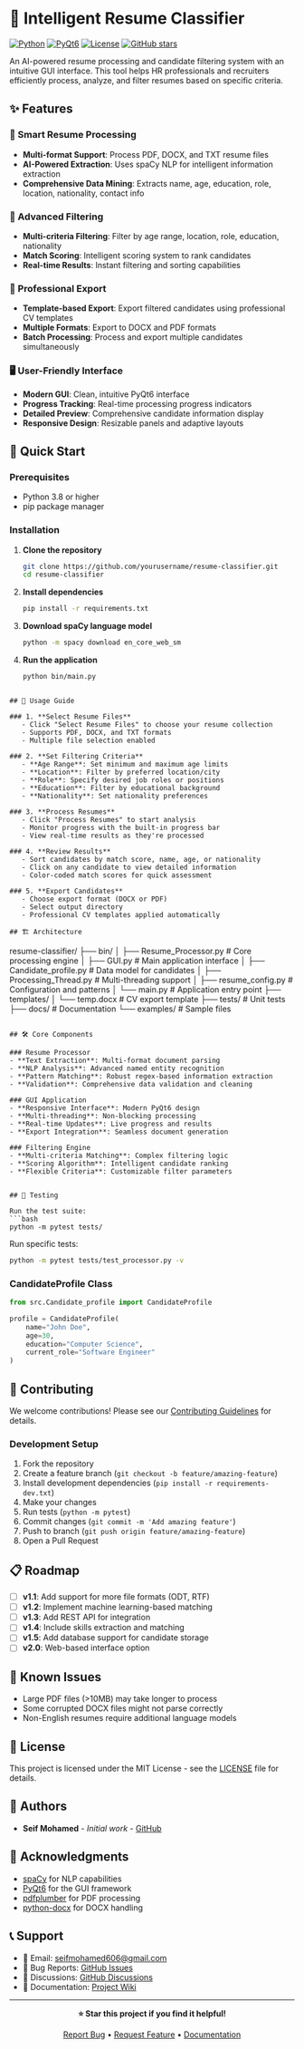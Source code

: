 # 🎯 Intelligent Resume Classifier

[![Python](https://img.shields.io/badge/Python-3.8+-blue.svg)](https://python.org)
[![PyQt6](https://img.shields.io/badge/PyQt6-6.4+-green.svg)](https://pypi.org/project/PyQt6/)
[![License](https://img.shields.io/badge/License-MIT-yellow.svg)](LICENSE)
[![GitHub stars](https://img.shields.io/github/stars/yourusername/resume-classifier.svg)](https://github.com/yourusername/resume-classifier/stargazers)

An AI-powered resume processing and candidate filtering system with an intuitive GUI interface. This tool helps HR professionals and recruiters efficiently process, analyze, and filter resumes based on specific criteria.

## ✨ Features

### 🤖 Smart Resume Processing
- **Multi-format Support**: Process PDF, DOCX, and TXT resume files
- **AI-Powered Extraction**: Uses spaCy NLP for intelligent information extraction
- **Comprehensive Data Mining**: Extracts name, age, education, role, location, nationality, contact info

### 🎯 Advanced Filtering
- **Multi-criteria Filtering**: Filter by age range, location, role, education, nationality
- **Match Scoring**: Intelligent scoring system to rank candidates
- **Real-time Results**: Instant filtering and sorting capabilities

### 💼 Professional Export
- **Template-based Export**: Export filtered candidates using professional CV templates
- **Multiple Formats**: Export to DOCX and PDF formats
- **Batch Processing**: Process and export multiple candidates simultaneously

### 🖥️ User-Friendly Interface
- **Modern GUI**: Clean, intuitive PyQt6 interface
- **Progress Tracking**: Real-time processing progress indicators
- **Detailed Preview**: Comprehensive candidate information display
- **Responsive Design**: Resizable panels and adaptive layouts

## 🚀 Quick Start

### Prerequisites
- Python 3.8 or higher
- pip package manager

### Installation

1. **Clone the repository**
   ```bash
   git clone https://github.com/yourusername/resume-classifier.git
   cd resume-classifier
   ```

2. **Install dependencies**
   ```bash
   pip install -r requirements.txt
   ```

3. **Download spaCy language model**
   ```bash
   python -m spacy download en_core_web_sm
   ```

4. **Run the application**
   ```bash
   python bin/main.py
   ```

```

## 📖 Usage Guide

### 1. **Select Resume Files**
   - Click "Select Resume Files" to choose your resume collection
   - Supports PDF, DOCX, and TXT formats
   - Multiple file selection enabled

### 2. **Set Filtering Criteria**
   - **Age Range**: Set minimum and maximum age limits
   - **Location**: Filter by preferred location/city
   - **Role**: Specify desired job roles or positions
   - **Education**: Filter by educational background
   - **Nationality**: Set nationality preferences

### 3. **Process Resumes**
   - Click "Process Resumes" to start analysis
   - Monitor progress with the built-in progress bar
   - View real-time results as they're processed

### 4. **Review Results**
   - Sort candidates by match score, name, age, or nationality
   - Click on any candidate to view detailed information
   - Color-coded match scores for quick assessment

### 5. **Export Candidates**
   - Choose export format (DOCX or PDF)
   - Select output directory
   - Professional CV templates applied automatically

## 🏗️ Architecture

```
resume-classifier/
├── bin/
│   ├── Resume_Processor.py    # Core processing engine
│   ├── GUI.py                 # Main application interface
│   ├── Candidate_profile.py   # Data model for candidates
│   ├── Processing_Thread.py   # Multi-threading support
│   ├── resume_config.py       # Configuration and patterns
│   └── main.py               # Application entry point
├── templates/
│   └── temp.docx             # CV export template
├── tests/                    # Unit tests
├── docs/                     # Documentation
└── examples/                 # Sample files
```

## 🛠️ Core Components

### Resume Processor
- **Text Extraction**: Multi-format document parsing
- **NLP Analysis**: Advanced named entity recognition
- **Pattern Matching**: Robust regex-based information extraction
- **Validation**: Comprehensive data validation and cleaning

### GUI Application
- **Responsive Interface**: Modern PyQt6 design
- **Multi-threading**: Non-blocking processing
- **Real-time Updates**: Live progress and results
- **Export Integration**: Seamless document generation

### Filtering Engine
- **Multi-criteria Matching**: Complex filtering logic
- **Scoring Algorithm**: Intelligent candidate ranking
- **Flexible Criteria**: Customizable filter parameters


## 🧪 Testing

Run the test suite:
```bash
python -m pytest tests/
```

Run specific tests:
```bash
python -m pytest tests/test_processor.py -v
```


### CandidateProfile Class

```python
from src.Candidate_profile import CandidateProfile

profile = CandidateProfile(
    name="John Doe",
    age=30,
    education="Computer Science",
    current_role="Software Engineer"
)
```

## 🤝 Contributing

We welcome contributions! Please see our [Contributing Guidelines](CONTRIBUTING.md) for details.

### Development Setup

1. Fork the repository
2. Create a feature branch (`git checkout -b feature/amazing-feature`)
3. Install development dependencies (`pip install -r requirements-dev.txt`)
4. Make your changes
5. Run tests (`python -m pytest`)
6. Commit changes (`git commit -m 'Add amazing feature'`)
7. Push to branch (`git push origin feature/amazing-feature`)
8. Open a Pull Request

## 📋 Roadmap

- [ ] **v1.1**: Add support for more file formats (ODT, RTF)
- [ ] **v1.2**: Implement machine learning-based matching
- [ ] **v1.3**: Add REST API for integration
- [ ] **v1.4**: Include skills extraction and matching
- [ ] **v1.5**: Add database support for candidate storage
- [ ] **v2.0**: Web-based interface option

## 🐛 Known Issues

- Large PDF files (>10MB) may take longer to process
- Some corrupted DOCX files might not parse correctly
- Non-English resumes require additional language models

## 📄 License

This project is licensed under the MIT License - see the [LICENSE](LICENSE) file for details.

## 👥 Authors

- **Seif Mohamed** - *Initial work* - [GitHub]([https://github.com/yourusername](https://github.com/Seif-Mohammed/))

## 🙏 Acknowledgments

- [spaCy](https://spacy.io/) for NLP capabilities
- [PyQt6](https://www.riverbankcomputing.com/software/pyqt/) for the GUI framework
- [pdfplumber](https://github.com/jsvine/pdfplumber) for PDF processing
- [python-docx](https://python-docx.readthedocs.io/) for DOCX handling

## 📞 Support

- 📧 Email: seifmohamed606@gmail.com
- 🐛 Bug Reports: [GitHub Issues](https://github.com/Seif-Mohammed/intelligent-resume-Extractor/issues)
- 💬 Discussions: [GitHub Discussions](https://github.com/Seif-Mohammed/intelligent-resume-Extractor/discussions)
- 📖 Documentation: [Project Wiki](https://github.com/Seif-Mohammed/intelligent-resume-Extractor/wiki)

---

<div align="center">

**⭐ Star this project if you find it helpful!**

[Report Bug](https://github.com/Seif-Mohammed/intelligent-resume-Extractor/issues) •
[Request Feature](https://github.com/Seif-Mohammed/intelligent-resume-Extractor/issues) •
[Documentation](https://github.com/Seif-Mohammed/intelligent-resume-Extractor/wiki)

</div>
